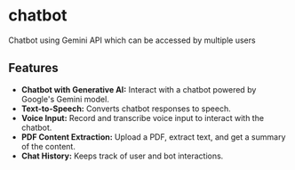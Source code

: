 # chatbot
 Chatbot using Gemini API which can be accessed by multiple users
## Features

- **Chatbot with Generative AI:** Interact with a chatbot powered by Google's Gemini model.
- **Text-to-Speech:** Converts chatbot responses to speech.
- **Voice Input:** Record and transcribe voice input to interact with the chatbot.
- **PDF Content Extraction:** Upload a PDF, extract text, and get a summary of the content.
- **Chat History:** Keeps track of user and bot interactions.
